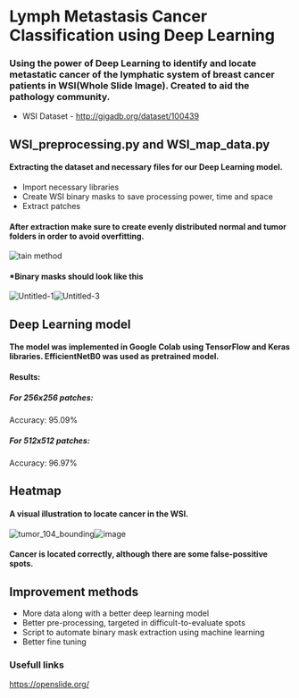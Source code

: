 # Lymph Metastasis Cancer Classification using Deep Learning


### Using the power of Deep Learning to identify and locate metastatic cancer of the lymphatic system of breast cancer patients in WSI(Whole Slide Image). Created to aid the pathology community.

* WSI Dataset - http://gigadb.org/dataset/100439


## WSI_preprocessing.py and WSI_map_data.py

#### Extracting the dataset and necessary files for our Deep Learning model.

* Import necessary libraries
* Create WSI binary masks to save processing power, time and space
* Extract patches

#### After extraction make sure to create evenly distributed normal and tumor folders in order to avoid overfitting.

![tain method](https://github.com/AristeidisMazis/Lymph_Metastasis_Cancer_Classification/assets/164747509/068e8649-7894-4b81-8fde-fffc538b61dc)

#### *Binary masks should look like this

![Untitled-1](https://github.com/AristeidisMazis/Lymph_Metastasis_Cancer_Classification/assets/164747509/a158e57c-bd77-41aa-a28b-26c7dda5e94d)![Untitled-3](https://github.com/AristeidisMazis/Lymph_Metastasis_Cancer_Classification/assets/164747509/d1d3516b-cc7f-482f-b5af-2c55351a23aa)

## Deep Learning model

#### The model was implemented in Google Colab using TensorFlow and Keras libraries. EfficientNetB0 was used as pretrained model.

#### Results:

##### For 256x256 patches:

Accuracy: 95.09%

##### For 512x512 patches:

Accuracy: 96.97%

## Heatmap

#### A visual illustration to locate cancer in the WSI.

![tumor_104_bounding](https://github.com/AristeidisMazis/Lymph_Metastasis_Cancer_Classification/assets/164747509/b1d2e89f-91cd-43a8-bacd-c0ca4c0b9549)![image](https://github.com/AristeidisMazis/Lymph_Metastasis_Cancer_Classification/assets/164747509/40d1f50a-ad3a-428c-b8d1-85003a9bca1b)

#### Cancer is located correctly, although there are some false-possitive spots. 

## Improvement methods

* More data along with a better deep learning model
* Better pre-processing, targeted in difficult-to-evaluate spots
* Script to automate binary mask extraction using machine learning
* Better fine tuning

### Usefull links
https://openslide.org/

